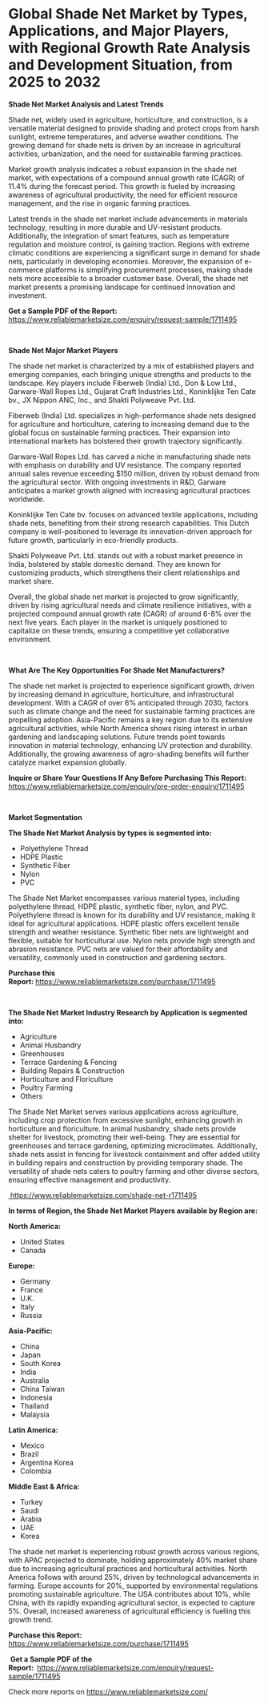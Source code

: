 <p><h1>Global Shade Net Market by Types, Applications, and Major Players, with Regional Growth Rate Analysis and Development Situation, from 2025 to 2032</h1></p><p><strong>Shade Net Market Analysis and Latest Trends</strong></p>
<p><p>Shade net, widely used in agriculture, horticulture, and construction, is a versatile material designed to provide shading and protect crops from harsh sunlight, extreme temperatures, and adverse weather conditions. The growing demand for shade nets is driven by an increase in agricultural activities, urbanization, and the need for sustainable farming practices. </p><p>Market growth analysis indicates a robust expansion in the shade net market, with expectations of a compound annual growth rate (CAGR) of 11.4% during the forecast period. This growth is fueled by increasing awareness of agricultural productivity, the need for efficient resource management, and the rise in organic farming practices. </p><p>Latest trends in the shade net market include advancements in materials technology, resulting in more durable and UV-resistant products. Additionally, the integration of smart features, such as temperature regulation and moisture control, is gaining traction. Regions with extreme climatic conditions are experiencing a significant surge in demand for shade nets, particularly in developing economies. Moreover, the expansion of e-commerce platforms is simplifying procurement processes, making shade nets more accessible to a broader customer base. Overall, the shade net market presents a promising landscape for continued innovation and investment.</p></p>
<p><strong>Get a Sample PDF of the Report:&nbsp;</strong> <a href="https://www.reliablemarketsize.com/enquiry/request-sample/1711495?utm_campaign=2255&utm_medium=2&utm_source=Github&utm_content=ia&utm_term=30012025&utm_id=shade-net">https://www.reliablemarketsize.com/enquiry/request-sample/1711495</a></p>
<p>&nbsp;</p>
<p><strong>Shade Net Major Market Players</strong></p>
<p><p>The shade net market is characterized by a mix of established players and emerging companies, each bringing unique strengths and products to the landscape. Key players include Fiberweb (India) Ltd., Don & Low Ltd., Garware-Wall Ropes Ltd., Gujarat Craft Industries Ltd., Koninklijke Ten Cate bv., JX Nippon ANC, Inc., and Shakti Polyweave Pvt. Ltd. </p><p>Fiberweb (India) Ltd. specializes in high-performance shade nets designed for agriculture and horticulture, catering to increasing demand due to the global focus on sustainable farming practices. Their expansion into international markets has bolstered their growth trajectory significantly.</p><p>Garware-Wall Ropes Ltd. has carved a niche in manufacturing shade nets with emphasis on durability and UV resistance. The company reported annual sales revenue exceeding $150 million, driven by robust demand from the agricultural sector. With ongoing investments in R&D, Garware anticipates a market growth aligned with increasing agricultural practices worldwide.</p><p>Koninklijke Ten Cate bv. focuses on advanced textile applications, including shade nets, benefiting from their strong research capabilities. This Dutch company is well-positioned to leverage its innovation-driven approach for future growth, particularly in eco-friendly products.</p><p>Shakti Polyweave Pvt. Ltd. stands out with a robust market presence in India, bolstered by stable domestic demand. They are known for customizing products, which strengthens their client relationships and market share.</p><p>Overall, the global shade net market is projected to grow significantly, driven by rising agricultural needs and climate resilience initiatives, with a projected compound annual growth rate (CAGR) of around 6-8% over the next five years. Each player in the market is uniquely positioned to capitalize on these trends, ensuring a competitive yet collaborative environment.</p></p>
<p>&nbsp;</p>
<p><strong>What Are The Key Opportunities For Shade Net Manufacturers?</strong></p>
<p><p>The shade net market is projected to experience significant growth, driven by increasing demand in agriculture, horticulture, and infrastructural development. With a CAGR of over 6% anticipated through 2030, factors such as climate change and the need for sustainable farming practices are propelling adoption. Asia-Pacific remains a key region due to its extensive agricultural activities, while North America shows rising interest in urban gardening and landscaping solutions. Future trends point towards innovation in material technology, enhancing UV protection and durability. Additionally, the growing awareness of agro-shading benefits will further catalyze market expansion globally.</p></p>
<p><strong>Inquire or Share Your Questions If Any Before Purchasing This Report:</strong> <a href="https://www.reliablemarketsize.com/enquiry/pre-order-enquiry/1711495?utm_campaign=2255&utm_medium=2&utm_source=Github&utm_content=ia&utm_term=30012025&utm_id=shade-net">https://www.reliablemarketsize.com/enquiry/pre-order-enquiry/1711495</a></p>
<p>&nbsp;</p>
<p><strong>Market Segmentation</strong></p>
<p><strong>The Shade Net Market Analysis by types is segmented into:</strong></p>
<p><ul><li>Polyethylene Thread</li><li>HDPE Plastic</li><li>Synthetic Fiber</li><li>Nylon</li><li>PVC</li></ul></p>
<p><p>The Shade Net Market encompasses various material types, including polyethylene thread, HDPE plastic, synthetic fiber, nylon, and PVC. Polyethylene thread is known for its durability and UV resistance, making it ideal for agricultural applications. HDPE plastic offers excellent tensile strength and weather resistance. Synthetic fiber nets are lightweight and flexible, suitable for horticultural use. Nylon nets provide high strength and abrasion resistance. PVC nets are valued for their affordability and versatility, commonly used in construction and gardening sectors.</p></p>
<p><strong>Purchase this Report:&nbsp;</strong><a href="https://www.reliablemarketsize.com/purchase/1711495?utm_campaign=2255&utm_medium=2&utm_source=Github&utm_content=ia&utm_term=30012025&utm_id=shade-net">https://www.reliablemarketsize.com/purchase/1711495</a></p>
<p>&nbsp;</p>
<p><strong>The Shade Net Market Industry Research by Application is segmented into:</strong></p>
<p><ul><li>Agriculture</li><li>Animal Husbandry</li><li>Greenhouses</li><li>Terrace Gardening & Fencing</li><li>Building Repairs & Construction</li><li>Horticulture and Floriculture</li><li>Poultry Farming</li><li>Others</li></ul></p>
<p><p>The Shade Net Market serves various applications across agriculture, including crop protection from excessive sunlight, enhancing growth in horticulture and floriculture. In animal husbandry, shade nets provide shelter for livestock, promoting their well-being. They are essential for greenhouses and terrace gardening, optimizing microclimates. Additionally, shade nets assist in fencing for livestock containment and offer added utility in building repairs and construction by providing temporary shade. The versatility of shade nets caters to poultry farming and other diverse sectors, ensuring effective management and productivity.</p></p>
<p><a href="https://www.reliablemarketsize.com/shade-net-r1711495?utm_campaign=2255&utm_medium=2&utm_source=Github&utm_content=ia&utm_term=30012025&utm_id=shade-net">&nbsp;https://www.reliablemarketsize.com/shade-net-r1711495</a></p>
<p><strong>In terms of Region, the Shade Net Market Players available by Region are:</strong></p>
<p>
    <p> <strong> North America: </strong>
        <ul>
            <li>United States</li>
            <li>Canada</li>
        </ul>
        </p> 
    <p> <strong> Europe: </strong>
        <ul>
            <li>Germany</li>
            <li>France</li>
            <li>U.K.</li>
            <li>Italy</li>
            <li>Russia</li>
        </ul>
        </p> 
    <p> <strong> Asia-Pacific: </strong>
        <ul>
            <li>China</li>
            <li>Japan</li>
            <li>South Korea</li>
            <li>India</li>
            <li>Australia</li>
            <li>China Taiwan</li>
            <li>Indonesia</li>
            <li>Thailand</li>
            <li>Malaysia</li>
        </ul>
        </p> 
    <p> <strong> Latin America: </strong>
        <ul>
            <li>Mexico</li>
            <li>Brazil</li>
            <li>Argentina Korea</li>
            <li>Colombia</li>
        </ul>
        </p> 
    <p> <strong> Middle East & Africa: </strong>
        <ul>
            <li>Turkey</li>
            <li>Saudi</li>
            <li>Arabia</li>
            <li>UAE</li>
            <li>Korea</li>
        </ul>
    </p>
    </p>
<p><p>The shade net market is experiencing robust growth across various regions, with APAC projected to dominate, holding approximately 40% market share due to increasing agricultural practices and horticultural activities. North America follows with around 25%, driven by technological advancements in farming. Europe accounts for 20%, supported by environmental regulations promoting sustainable agriculture. The USA contributes about 10%, while China, with its rapidly expanding agricultural sector, is expected to capture 5%. Overall, increased awareness of agricultural efficiency is fuelling this growth trend.</p></p>
<p><strong>Purchase this Report: </strong><a href="https://www.reliablemarketsize.com/purchase/1711495?utm_campaign=2255&utm_medium=2&utm_source=Github&utm_content=ia&utm_term=30012025&utm_id=shade-net">https://www.reliablemarketsize.com/purchase/1711495</a></p>
<p>&nbsp;<strong>Get a Sample PDF of the Report:&nbsp;&nbsp;</strong><a href="https://www.reliablemarketsize.com/enquiry/request-sample/1711495?utm_campaign=2255&utm_medium=2&utm_source=Github&utm_content=ia&utm_term=30012025&utm_id=shade-net">https://www.reliablemarketsize.com/enquiry/request-sample/1711495</a></p>
<p><strong></strong></p>
<p>Check more reports on <a href="https://www.reliablemarketsize.com/?utm_campaign=2255&utm_medium=2&utm_source=Github&utm_content=ia&utm_term=30012025&utm_id=shade-net">https://www.reliablemarketsize.com/</a></p>